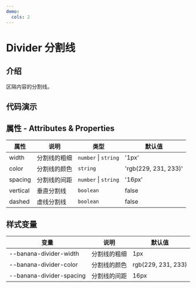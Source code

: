 ```yaml
---
demo:
  cols: 2
---
```


# Divider 分割线

## 介绍

区隔内容的分割线。

## 代码演示

<code src="./demos/basicUsage.tsx"></code>
<code src="./demos/customWidth.tsx"></code>
<code src="./demos/customColor.tsx"></code>
<code src="./demos/customSpacing.tsx"></code>
<code src="./demos/vertical.tsx"></code>
<code src="./demos/dashed.tsx"></code>

## 属性 - Attributes & Properties

| 属性     | 说明         | 类型                 | 默认值               |
| -------- | ------------ | -------------------- | -------------------- |
| width    | 分割线的粗细 | `number` \| `string` | '1px'                |
| color    | 分割线的颜色 | `string`             | 'rgb(229, 231, 233)' |
| spacing  | 分割线的间距 | `number` \| `string` | '16px'               |
| vertical | 垂直分割线   | `boolean`            | false                |
| dashed   | 虚线分割线   | `boolean`            | false                |

## 样式变量

| 变量                     | 说明         | 默认值             |
| ------------------------ | ------------ | ------------------ |
| --banana-divider-width   | 分割线的粗细 | 1px                |
| --banana-divider-color   | 分割线的颜色 | rgb(229, 231, 233) |
| --banana-divider-spacing | 分割线的间距 | 16px               |

